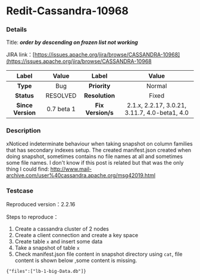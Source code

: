 # Redit-Cassandra-10968

### Details

Title: ***order by descending on frozen list not working***

JIRA link：[https://issues.apache.org/jira/browse/CASSANDRA-10968](https://issues.apache.org/jira/browse/CASSANDRA-10968

|       Label       |   Value    |       Label       |                     Value                     |
|:-----------------:|:----------:|:-----------------:|:---------------------------------------------:|
|     **Type**      |    Bug     |   **Priority**    |                    Normal                     |
|    **Status**     |  RESOLVED  |  **Resolution**   |                     Fixed                     |
| **Since Version** | 0.7 beta 1 | **Fix Version/s** | 2.1.x, 2.2.17, 3.0.21, 3.11.7, 4.0-beta1, 4.0 |

### Description

xNoticed indeterminate behaviour when taking snapshot on column families that has secondary indexes setup. The created manifest.json created when doing snapshot, sometimes contains no file names at all and sometimes some file names.
I don't know if this post is related but that was the only thing I could find:
http://www.mail-archive.com/user%40cassandra.apache.org/msg42019.html

### Testcase

Reproduced version：2.2.16

Steps to reproduce：

1. Create a cassandra cluster of 2 nodes
2. Create a client connection and create a key space
3. Create table `x` and insert some data
4. Take a snapshot of table `x`
5. Check manifest.json file content in snapshot directory using `cat`, file content is shown below ,some content is
   missing.

```
{"files":["lb-1-big-Data.db"]}
```
